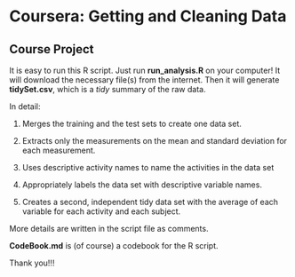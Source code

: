 # Coursera: Getting and Cleaning Data
## Course Project

It is easy to run this R script.
Just run **run_analysis.R** on your computer!
It will download the necessary file(s) from the internet.
Then it will generate **tidySet.csv**, which is a *tidy* summary of the raw data.

In detail:

1. Merges the training and the test sets to create one data set.

2. Extracts only the measurements on the mean and standard deviation for each measurement. 

3. Uses descriptive activity names to name the activities in the data set

4. Appropriately labels the data set with descriptive variable names. 

5. Creates a second, independent tidy data set with the average of each variable for each activity and each subject. 

More details are written in the script file as comments.

**CodeBook.md** is (of course) a codebook for the R script.

Thank you!!!
